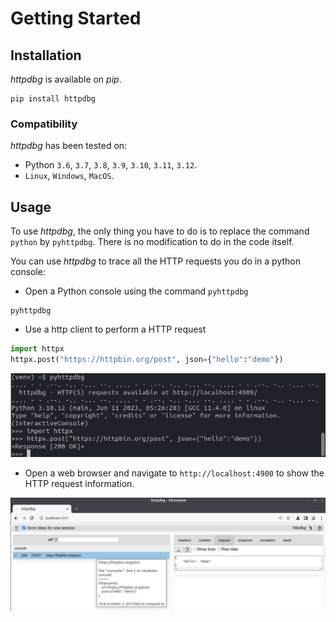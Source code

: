 # Getting Started

## Installation

_httpdbg_ is available on _pip_.

```shell
pip install httpdbg
```

### Compatibility

_httpdbg_ has been tested on:

 * Python `3.6`, `3.7`, `3.8`, `3.9`, `3.10`, `3.11`, `3.12`.
 * `Linux`, `Windows`, `MacOS`.

## Usage

To use _httpdbg_, the only thing you have to do is to replace the command `python` by `pyhttpdbg`. There is no modification to do in the code itself.

You can use _httpdbg_ to trace all the HTTP requests you do in a python console:

 * Open a Python console using the command `pyhttpdbg`

```shell
pyhttpdbg
```

 * Use a http client to perform a HTTP request

```python
import httpx
httpx.post("https://httpbin.org/post", json={"hello":"demo"})
```

![pyhttpdbg console](imgs/console-post-1.png)

  * Open a web browser and navigate to `http://localhost:4900` to show the HTTP request information.

![httpdbg web interface](imgs/console-post-2.png)


